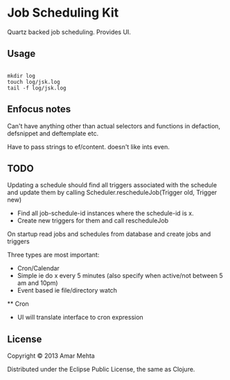 # Job Scheduling Kit
Quartz backed job scheduling.
Provides UI.

## Usage

```shell

mkdir log
touch log/jsk.log
tail -f log/jsk.log

```


## Enfocus notes
Can't have anything other than actual selectors and functions in defaction,
defsnippet and deftemplate etc.

Have to pass strings to ef/content. doesn't like ints even.


## TODO
Updating a schedule should find all triggers associated with the schedule and
update them by calling Scheduler.rescheduleJob(Trigger old, Trigger new)
  * Find all job-schedule-id instances where the schedule-id is x.
  * Create new triggers for them and call rescheduleJob

On startup read jobs and schedules from database and create jobs and triggers


Three types are most important:
* Cron/Calendar
* Simple ie do x every 5 minutes
   (also specify when active/not between 5 am and 10pm)
* Event based ie file/directory watch


** Cron
- UI will translate interface to cron expression




## License

Copyright © 2013 Amar Mehta

Distributed under the Eclipse Public License, the same as Clojure.
